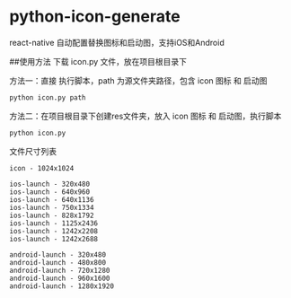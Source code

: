 # python-icon-generate
react-native 自动配置替换图标和启动图，支持iOS和Android

##使用方法
下载 icon.py 文件，放在项目根目录下

方法一：直接
执行脚本，path 为源文件夹路径，包含 icon 图标 和 启动图
 ```python
python icon.py path
```
方法二：在项目根目录下创建res文件夹，放入 icon 图标 和 启动图，执行脚本
```python
python icon.py
```


文件尺寸列表
```text
icon - 1024x1024

ios-launch - 320x480
ios-launch - 640x960
ios-launch - 640x1136
ios-launch - 750x1334
ios-launch - 828x1792
ios-launch - 1125x2436
ios-launch - 1242x2208
ios-launch - 1242x2688

android-launch - 320x480
android-launch - 480x800
android-launch - 720x1280
android-launch - 960x1600
android-launch - 1280x1920
```
